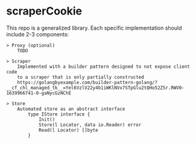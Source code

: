 # scraperCookie

This repo is a generalized library. Each specific implementation should include 2-3 components:

    > Proxy (optional)
        TODO

    > Scraper
        Implemented with a builder pattern designed to not expose client code
        to a scraper that is only partially constructed
        https://golangbyexample.com/builder-pattern-golang/?__cf_chl_managed_tk__=Yel6VzlV22y4b1iWKlNVx7STpGlu2tQHo52ZSr.RWV0-1639966741-0-gaNycGzNChE

    > Store
        Automated store as an abstract interface
            type IStore interface {
                Init()
                Store(l Locator, data io.Reader) error
                Read(l Locator) []byte
            }

